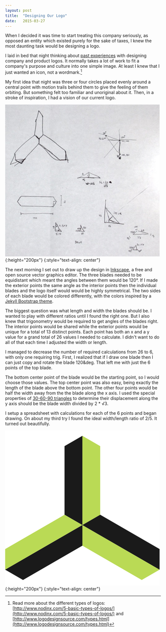 ```yaml
---
layout: post
title:  "Designing Our Logo"
date:   2015-03-27
---
```


When I decided it was time to start treating this company seriously, as opposed
an entity which existed purely for the sake of taxes, I knew the most daunting
task would be designing a logo.

I laid in bed that night thinking about [past experiences][prev-logo] with 
designing company and product logos. It normally takes a lot of work to fit a
company's purpose and culture into one simple image. At least I knew that
I just wanted an icon, not a wordmark.[^1]

My first idea that night was three or four circles placed evenly around a central point
with motion trails behind them to give the feeling of them orbiting. But something
felt too familiar and unoriginal about it. Then, in a stroke of inspiration, 
I had a vision of our current logo.

![Hand drawing of logo](/assets/img/posts/logo_drawing_small.jpg){:height="200px"}
{:style="text-align: center"}

The next morning I set out to draw up the design in [Inkscape][inkscape], a free
and open source vector graphics editor. The three blades needed to be equidistant
which meant the angles between them would be 120&deg;. If I made the exterior
points the same angle as the interior points then the individual blades and 
the logo itself would would be highly symmetrical.
The two sides of each blade would be colored differently, with the
colors inspired by a [Jekyll Bootstrap theme][theme].

The biggest question was what length and width the blades should be. I wanted to
play with different ratios until I found the right one. But I
also knew that trigonometry would be required to get angles of the blades right.
The interior points would be shared
while the exterior points would be unique for a total of 13 distinct points.
Each point has both an x and a y value for a grand total of 26 values I needed
to calculate. I didn't want to do all of that each time I adjusted the width
or length.

I managed to decrease the number of required calculations from 26 to 6, with
only one requiring trig. First, I realized that if I draw one blade then I can
just copy and rotate the blade 120&deg. That left me with just the 6 points of 
the top blade.

The bottom center point of the blade would be the starting point, so I would
choose those values. The top center point was also easy, being exactly the length
of the blade above the bottom point. The other four points would be half the width
away from the the blade along the x axis. I used the special properties of 
[30-60-90 triangles][triangles] to determine their displacement along the y axis
should be the blade width divided by 2 * &radic;3.

I setup a spreadsheet with calculations for each of the 6 points and began
drawing. On about my third try I found the ideal width/length ratio of 2/5.
It turned out beautifully.

![Final logo](/assets/img/posts/company-logo.png){:height="200px"}
{:style="text-align: center"}

[^1]: Read more about the different types of logos: [http://www.nodinx.com/5-basic-types-of-logos/](http://www.nodinx.com/5-basic-types-of-logos/) and [http://www.logodesignsource.com/types.html](http://www.logodesignsource.com/types.html)

[prev-logo]: http://blog.genealogysystems.com/2013/11/watercooler-wednesday-11-find-records.html
[inkscape]: https://inkscape.org/en/
[theme]: http://themes.jekyllbootstrap.com/preview/the-minimum/
[triangles]: http://en.wikipedia.org/wiki/Special_right_triangles#30.E2.80.9360.E2.80.9390_triangle
